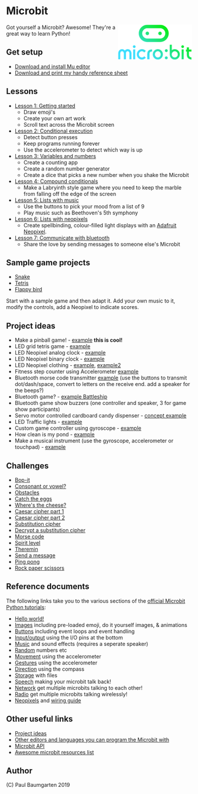 # Microbit

<img src="img/microbit-logo.png" style="float:right">

Got yourself a Microbit? Awesome! They're a great way to learn Python!

## Get setup

* [Download and install Mu editor](https://codewith.mu/)
* [Download and print my handy reference sheet](microbit-reference-sheet.pdf)

## Lessons

* [Lesson 1: Getting started](lesson-01-getting-started.md)
    * Draw emoji's
    * Create your own art work
    * Scroll text across the Microbit screen
* [Lesson 2: Conditional execution](lesson-02-conditional-execution.md)
    * Detect button presses
    * Keep programs running forever
    * Use the accelerometer to detect which way is up
* [Lesson 3: Variables and numbers](lesson-03-variables-and-numbers.md)
    * Create a counting app
    * Create a random number generator
    * Create a dice that picks a new number when you shake the Microbit
* [Lesson 4: Compound conditionals](lesson-04-compound-conditionals.md)
    * Make a Labryinth style game where you need to keep the marble from falling off the edge of the screen
* [Lesson 5: Lists with music](lesson-05-lists-with-music.md)
    * Use the buttons to pick your mood from a list of 9
    * Play music such as Beethoven's 5th symphony
* [Lesson 6: Lists with neopixels](lesson-06-lists-with-neopixels.md)
    * Create spellbinding, colour-filled light displays with an [Adafruit Neopixel](https://www.adafruit.com/category/168).
* [Lesson 7: Communicate with bluetooth](lesson-07-communicate-with-bluetooth.md)
    * Share the love by sending messages to someone else's Microbit

## Sample game projects

* [Snake](snake.md)
* [Tetris](tetris.md)
* [Flappy bird](flappy-bird.md)

Start with a sample game and then adapt it. Add your own music to it, modify the controls, add a Neopixel to indicate scores.

## Project ideas

* Make a pinball game! - [example](https://www.youtube.com/watch?v=QzWSRXqQBeQ) **this is cool!**
* LED grid tetris game - [example](https://www.youtube.com/watch?time_continue=75&v=BkZu68F1K68)
* LED Neopixel analog clock - [example](https://www.youtube.com/watch?v=wYYCyfEK_Rw)
* LED Neopixel binary clock - [example](https://www.hackster.io/silverskin/binary-clock-with-arduino-and-plywood-31e64e)
* LED Neopixel clothing - [example](https://www.youtube.com/watch?v=IXCS7Ls1yrA), [example2](https://twitter.com/insta_arduino/status/654390409892921344)
* Fitness step counter using Accelerometer [example](https://www.youtube.com/watch?v=uo9MAN2DEtw)
* Bluetooth morse code transmitter [example](https://www.youtube.com/watch?v=aiiqsJZU4Y8) (use the buttons to transmit dot/dash/space, convert to letters on the receive end. add a speaker for the beeps?)
* Bluetooth game? - [example Battleship](https://www.youtube.com/watch?v=oEiC86d06hQ)
* Bluetooth game show buzzers (one controller and speaker, 3 for game show participants)
* Servo motor controlled cardboard candy dispenser - [concept example](https://www.youtube.com/watch?v=YBk88TKOsOM)
* LED Traffic lights - [example](https://www.101computing.net/micro-bit-traffic-light/)
* Custom game controller using gyroscope - [example](https://github.com/musabkilic/MicroBike/)
* How clean is my pond - [example](https://sites.google.com/view/microbitofthings/16-science)
* Make a musical instrument (use the gyroscope, accelerometer or touchpad) - [example](https://phwallen.github.io/microbit-music-controller/)

## Challenges

* [Bop-it](https://microbit-challenges.readthedocs.io/en/latest/challenges/games/bop-it.html)
* [Consonant or vowel?](https://microbit-challenges.readthedocs.io/en/latest/challenges/games/consonant-or-vowel.html)
* [Obstacles](https://microbit-challenges.readthedocs.io/en/latest/challenges/games/obstacles.html)
* [Catch the eggs](https://microbit-challenges.readthedocs.io/en/latest/challenges/games/egg-basket.html)
* [Where's the cheese?](https://microbit-challenges.readthedocs.io/en/latest/challenges/games/mouse-cheese.html)
* [Caesar cipher part 1](https://microbit-challenges.readthedocs.io/en/latest/challenges/crypto/caesar.html)
* [Caesar cipher part 2](https://microbit-challenges.readthedocs.io/en/latest/challenges/crypto/caesar_decrypt.html)
* [Substitution cipher](https://microbit-challenges.readthedocs.io/en/latest/challenges/crypto/substitution.html)
* [Decrypt a substitution cipher](https://microbit-challenges.readthedocs.io/en/latest/challenges/crypto/reverse_substitution.html)
* [Morse code](https://microbit-challenges.readthedocs.io/en/latest/challenges/crypto/morse.html)
* [Spirit level](https://microbit-challenges.readthedocs.io/en/latest/challenges/sensors/spirit_level.html)
* [Theremin](https://microbit-challenges.readthedocs.io/en/latest/challenges/sensors/theremin.html)
* [Send a message](https://microbit-challenges.readthedocs.io/en/latest/challenges/sensors/radio.html)
* [Ping pong](https://microbit-challenges.readthedocs.io/en/latest/challenges/sensors/pingpong.html)
* [Rock paper scissors](https://microbit-challenges.readthedocs.io/en/latest/challenges/sensors/rockpaperscissors.html)

## Reference documents

The following links take you to the various sections of the [official Microbit Python tutorials](https://microbit-micropython.readthedocs.io/en/latest/tutorials/introduction.html):

* [Hello world!](https://microbit-micropython.readthedocs.io/en/latest/tutorials/hello.html)
* [Images](https://microbit-micropython.readthedocs.io/en/latest/tutorials/images.html) including pre-loaded emoji, do it yourself images, & animations
* [Buttons](https://microbit-micropython.readthedocs.io/en/latest/tutorials/buttons.html) including event loops and event handling
* [Input/output](https://microbit-micropython.readthedocs.io/en/latest/tutorials/io.html) using the I/O pins at the bottom
* [Music](https://microbit-micropython.readthedocs.io/en/latest/tutorials/music.html) and sound effects (requires a seperate speaker)
* [Random](https://microbit-micropython.readthedocs.io/en/latest/tutorials/random.html) numbers etc
* [Movement](https://microbit-micropython.readthedocs.io/en/latest/tutorials/movement.html) using the accelerometer
* [Gestures](https://microbit-micropython.readthedocs.io/en/latest/tutorials/gestures.html) using the accelerometer
* [Direction](https://microbit-micropython.readthedocs.io/en/latest/tutorials/direction.html) using the compass
* [Storage](https://microbit-micropython.readthedocs.io/en/latest/tutorials/storage.html) with files
* [Speech](https://microbit-micropython.readthedocs.io/en/latest/tutorials/speech.html) making your microbit talk back!
* [Network](https://microbit-micropython.readthedocs.io/en/latest/tutorials/network.html) get multiple microbits talking to each other!
* [Radio](https://microbit-micropython.readthedocs.io/en/latest/tutorials/radio.html) get multiple microbits talking wirelessly!
* [Neopixels](https://learn.adafruit.com/micro-bit-lesson-3-neopixels-with-micro-bit?view=all#micro-python-4-11) and [wiring guide](https://learn.adafruit.com/adafruit-neopixel-uberguide/basic-connections)

## Other useful links

* [Project ideas](https://microbit.org/ideas/)
* [Other editors and languages you can program the Microbit with](https://microbit.org/code-alternative-editors/)
* [Microbit API](https://microbit-micropython.readthedocs.io/en/latest/microbit.html)
* [Awesome microbit resources list](https://github.com/carlosperate/awesome-microbit)

## Author

(C) Paul Baumgarten 2019
